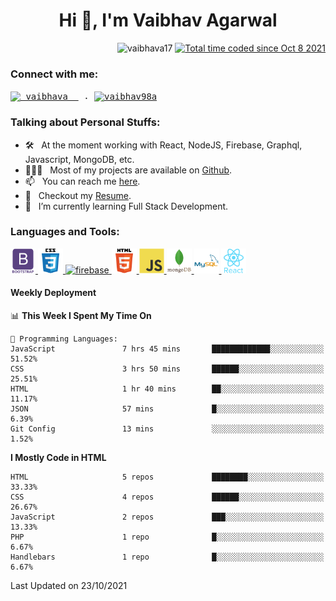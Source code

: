 <h1 align="center">Hi 👋, I'm Vaibhav Agarwal</h1>
<p align="right"> <img src="https://komarev.com/ghpvc/?username=maithrivh&label=Profile%20views&color=0e75b6&style=flat" alt="vaibhava17" /> 
<a href="https://wakatime.com/@cab027d5-8b43-4899-8312-4f5dd5018bc9"><img src="https://wakatime.com/badge/user/cab027d5-8b43-4899-8312-4f5dd5018bc9.svg" alt="Total time coded since Oct 8 2021" /></a>
</p>
<h3 align="left">Connect with me:</h3>
<p align="left">
  <samp>
    <a href="https://twitter.com/_vaibhava__" target="_blank"><img align="center" src="https://raw.githubusercontent.com/rahuldkjain/github-profile-readme-generator/master/src/images/icons/Social/twitter.svg" alt="_vaibhava__" height="30" width="40" /></a> . 
    <a href="https://www.linkedin.com/in/vaibhav98a/" target="_blank"><img align="center" src="https://raw.githubusercontent.com/rahuldkjain/github-profile-readme-generator/master/src/images/icons/Social/linked-in-alt.svg" alt="vaibhav98a" height="30" width="40" /></a>
  </samp>
</p>

<h3 align="left">Talking about Personal Stuffs:</h3>
<ul>
  <li> 🛠 &nbsp; At the moment working with React, NodeJS, Firebase, Graphql, Javascript, MongoDB, etc.</li>
  <li> 👨🏻‍💻 &nbsp; Most of my projects are available on <a href="https://github.com/VaibhavA17">Github</a>.</li>
  <li> 📫 &nbsp; You can reach me <a href="mailto:iamvaibhav.agarwal@gmail.com">here</a>.</li>
  <li> 📝 &nbsp; Checkout my <a href="https://github.com/VaibhavA17/VaibhavA17/blob/main/Resume.pdf">Resume</a>.</li>
  <li> 🚀 &nbsp; I’m currently learning Full Stack Development.</li>
</ul>

<h3 align="left">Languages and Tools:</h3>
<p align="left"> 
<a href="https://getbootstrap.com" target="_blank"> 
<img src="https://raw.githubusercontent.com/devicons/devicon/master/icons/bootstrap/bootstrap-plain-wordmark.svg" alt="bootstrap" width="40" height="40"/>
</a> 
<!-- <a href="https://www.w3schools.com/cpp/" target="_blank"> 
<img src="https://raw.githubusercontent.com/devicons/devicon/master/icons/cplusplus/cplusplus-original.svg" alt="cplusplus" width="40" height="40"/>
</a>  -->
<a href="https://www.w3schools.com/css/" target="_blank"> 
<img src="https://raw.githubusercontent.com/devicons/devicon/master/icons/css3/css3-original-wordmark.svg" alt="css3" width="40" height="40"/> 
</a>
 <a href="https://firebase.google.com/" target="_blank"> 
<img src="https://www.vectorlogo.zone/logos/firebase/firebase-icon.svg" alt="firebase" width="40" height="40"/> 
</a>
 <a href="https://www.w3.org/html/" target="_blank"> 
<img src="https://raw.githubusercontent.com/devicons/devicon/master/icons/html5/html5-original-wordmark.svg" alt="html5" width="40" height="40"/> 
</a> 
<a href="https://developer.mozilla.org/en-US/docs/Web/JavaScript" target="_blank"> 
<img src="https://raw.githubusercontent.com/devicons/devicon/master/icons/javascript/javascript-original.svg" alt="javascript" width="40" height="40"/> 
</a> 
<a href="https://www.mongodb.com/" target="_blank"> 
<img src="https://raw.githubusercontent.com/devicons/devicon/master/icons/mongodb/mongodb-original-wordmark.svg" alt="mongodb" width="40" height="40"/> 
</a> 
<a href="https://www.mysql.com/" target="_blank"> 
<img src="https://raw.githubusercontent.com/devicons/devicon/master/icons/mysql/mysql-original-wordmark.svg" alt="mysql" width="40" height="40"/> 
</a>
<a href="https://reactjs.org/" target="_blank"> 
<img src="https://raw.githubusercontent.com/devicons/devicon/master/icons/react/react-original-wordmark.svg" alt="react" width="40" height="40"/> 
</a> 
</p>


#### Weekly Deployment
<!--START_SECTION:waka-->
📊 **This Week I Spent My Time On** 

```text
💬 Programming Languages: 
JavaScript               7 hrs 45 mins       █████████████░░░░░░░░░░░░   51.52% 
CSS                      3 hrs 50 mins       ██████░░░░░░░░░░░░░░░░░░░   25.51% 
HTML                     1 hr 40 mins        ██░░░░░░░░░░░░░░░░░░░░░░░   11.17% 
JSON                     57 mins             █░░░░░░░░░░░░░░░░░░░░░░░░   6.39% 
Git Config               13 mins             ░░░░░░░░░░░░░░░░░░░░░░░░░   1.52%

```

**I Mostly Code in HTML** 

```text
HTML                     5 repos             ████████░░░░░░░░░░░░░░░░░   33.33% 
CSS                      4 repos             ██████░░░░░░░░░░░░░░░░░░░   26.67% 
JavaScript               2 repos             ███░░░░░░░░░░░░░░░░░░░░░░   13.33% 
PHP                      1 repo              █░░░░░░░░░░░░░░░░░░░░░░░░   6.67% 
Handlebars               1 repo              █░░░░░░░░░░░░░░░░░░░░░░░░   6.67%

```



 Last Updated on 23/10/2021
<!--END_SECTION:waka-->
